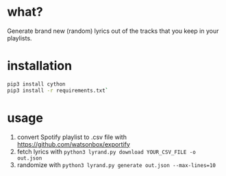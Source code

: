 # what?

Generate brand new (random) lyrics out of the tracks that you keep in your playlists.

# installation

```bash
pip3 install cython
pip3 install -r requirements.txt`
```

# usage

1. convert Spotify playlist to .csv file with https://github.com/watsonbox/exportify
2. fetch lyrics with `python3 lyrand.py download YOUR_CSV_FILE -o out.json`
3. randomize with `python3 lyrand.py generate out.json --max-lines=10`
